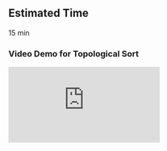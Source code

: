 ## Estimated Time

15 min

### Video Demo for Topological Sort
<iframe src="https://www.youtube.com/embed/5n1v1iEFFxU" frameborder="0" allow="autoplay; encrypted-media" allowfullscreen></iframe>
